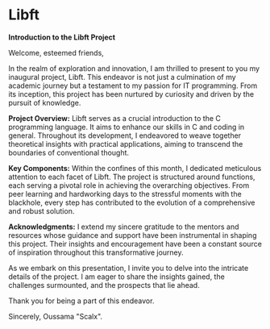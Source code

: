 # Libft

**Introduction to the Libft Project**

Welcome, esteemed friends,

In the realm of exploration and innovation, I am thrilled to present to you my inaugural project, Libft. This endeavor is not just a culmination of my academic journey but a testament to my passion for IT programming. From its inception, this project has been nurtured by curiosity and driven by the pursuit of knowledge.

**Project Overview:**
Libft serves as a crucial introduction to the C programming language. It aims to enhance our skills in C and coding in general. Throughout its development, I endeavored to weave together theoretical insights with practical applications, aiming to transcend the boundaries of conventional thought.

**Key Components:**
Within the confines of this month, I dedicated meticulous attention to each facet of Libft. The project is structured around functions, each serving a pivotal role in achieving the overarching objectives. From peer learning and hardworking days to the stressful moments with the blackhole, every step has contributed to the evolution of a comprehensive and robust solution.

**Acknowledgments:**
I extend my sincere gratitude to the mentors and resources whose guidance and support have been instrumental in shaping this project. Their insights and encouragement have been a constant source of inspiration throughout this transformative journey.

As we embark on this presentation, I invite you to delve into the intricate details of the project. I am eager to share the insights gained, the challenges surmounted, and the prospects that lie ahead.

Thank you for being a part of this endeavor.

Sincerely,
Oussama "Scalx".
